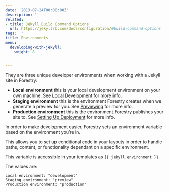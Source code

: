 ```yaml
---
date: '2013-07-24T00:00:00Z'
description: ''
related:
- title: Jekyll Build Command Options
  url: https://jekyllrb.com/docs/configuration/#build-command-options
tags: ''
title: Environments
menu:
  developing-with-jekyll:
    weight: 8


---
```

They are three unique developer environments when working with a Jekyll site in Forestry:

* **Local environment** this is your local development environment on your own machine. See [Local Development][1] for more info.
* **Staging environment** this is the environment Forestry creates when we generate a preview for you. See [Previewing][2] for more info.
* **Production environment** this is the environment Forestry publishes your site to. See [Setting Up Deployment][3] for more info.

In order to make development easier, Forestry sets an environment variable based on the environment you’re in.

This allows you to set up conditional code in your layouts in order to handle paths, content, or functionality dependant on a specific environment.

This variable is accessible in your templates as `{{ jekyll.environment }}`.

The values are:

```
Local environment: "development"
Staging environment: "preview"
Production environment: "production"
```

[1]:	%20/docs/developing-with-jekyll/local-development
[2]:	%20/docs/deployment-and-management/previewing
[3]:	%20/docs/deployment-and-management/setting-up-deployment
